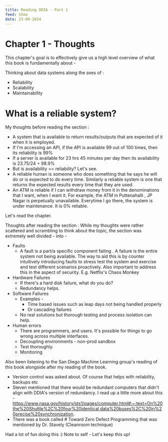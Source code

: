 ```yaml
---
title: Reading DDIA - Part 1
feed: show
date: 23-09-2024
---
```

# Chapter 1 - Thoughts 

This chapter's goal is to effectively give us a high level overview of what this book is fundamentally about - 

Thinking about data systems along the axes of : 
- Reliability
- Scalability
- Maintainability


# What is a reliable system?

My thoughts before reading the section : 
- A system that is available to return results/outputs that are expected of it when it is employed. 
- If I'm accessing an API, if the API is available 99 out of 100 times, then its reliability is 99%
- If a server is available for 23 hrs 45 minutes per day then its availability is 23.75/24 = 98.9% 
- But is availability == reliability? Let's see. 
- A reliable human is someone who does something that he says he will do or is expected to do every time. Similarly a reliable system is one that returns the expected results every time that they are used. 
- An ATM is reliable if I can withdraw money from it in the denominations that I want, when I want it. For example, the ATM in Puttenahalli , JP Nagar is perpetually unavailable. Everytime I go there, the system is under maintenance. It is 0% reliable.

Let's read the chapter. 

Thoughts after reading the section : 
While my thoughts were rather scattered and scrambling to think about the topic, the section was extremely well divided - into - 
- Faults
	- A fault is a part/a specific component failing . A failure is the entire system not being available. The way to aid this is by counter intuitively introducing faults to stress test the system and exercise and test different scenarios proactively. Also important to address this in the aspect of security. E.g. Netflix's Chaos Monkey
- Hardware Failures
	- If there's a hard disk failure, what do you do?
	- Redundancy helps.
- Software Failures
	- Examples - 
		- Time based issues such as leap days not being handled properly
		- Or cascading failures
	- No real solutions but thorough testing and process isolation can help.
- Human errors
	- There are programmers, and users. It's possible for things to go wrong across multiple interfaces.
	- Decoupling environments - non-prod sandbox
	- Test thoroughly. 
	- Monitoring


Also been listening to the San Diego Machine Learning group's reading of this book alongside after my reading of the book. 
- Version control was asked about. Of course that helps with reliability, backups etc
- Steven mentioned that there would be redundant computers that didn't align with DDIA's version of redundancy. I read up a little more about this - https://www.nasa.gov/history/sts1/pages/computer.html#:~:text=On%20the%20Shuttle%2C%20four%20identical,data%20buses%2C%20in%20precise%20synchronization.
- There was a book called # Toward Zero Defect Programming that was mentioned by Dr. Stavely (Cleanroom technique)

Had a lot of fun doing this :)
Note to self - Let's keep this up!